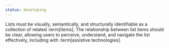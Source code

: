 ```yaml
---
status: developing
---
```


Lists must be visually, semantically, and structurally identifiable as a collection of related :term[items]. The relationship between list items should be clear, allowing users to perceive, understand, and navigate the list effectively, including with :term[assistive technologies].
